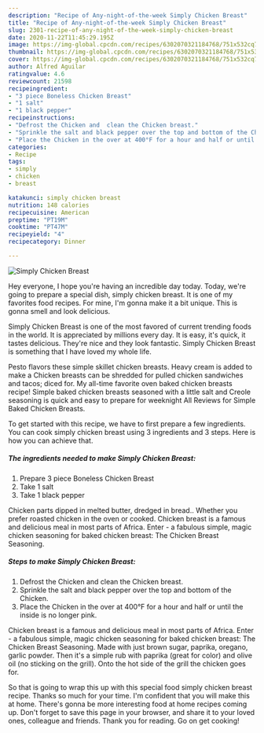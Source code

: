 ```yaml
---
description: "Recipe of Any-night-of-the-week Simply Chicken Breast"
title: "Recipe of Any-night-of-the-week Simply Chicken Breast"
slug: 2301-recipe-of-any-night-of-the-week-simply-chicken-breast
date: 2020-11-22T11:45:29.195Z
image: https://img-global.cpcdn.com/recipes/6302070321184768/751x532cq70/simply-chicken-breast-recipe-main-photo.jpg
thumbnail: https://img-global.cpcdn.com/recipes/6302070321184768/751x532cq70/simply-chicken-breast-recipe-main-photo.jpg
cover: https://img-global.cpcdn.com/recipes/6302070321184768/751x532cq70/simply-chicken-breast-recipe-main-photo.jpg
author: Alfred Aguilar
ratingvalue: 4.6
reviewcount: 21598
recipeingredient:
- "3 piece Boneless Chicken Breast"
- "1 salt"
- "1 black pepper"
recipeinstructions:
- "Defrost the Chicken and  clean the Chicken breast."
- "Sprinkle the salt and black pepper over the top and bottom of the Chicken."
- "Place the Chicken in the over at 400°F for a hour and half or until the inside is no longer pink."
categories:
- Recipe
tags:
- simply
- chicken
- breast

katakunci: simply chicken breast 
nutrition: 148 calories
recipecuisine: American
preptime: "PT19M"
cooktime: "PT47M"
recipeyield: "4"
recipecategory: Dinner

---
```



![Simply Chicken Breast](https://img-global.cpcdn.com/recipes/6302070321184768/751x532cq70/simply-chicken-breast-recipe-main-photo.jpg)

Hey everyone, I hope you're having an incredible day today. Today, we're going to prepare a special dish, simply chicken breast. It is one of my favorites food recipes. For mine, I'm gonna make it a bit unique. This is gonna smell and look delicious.

Simply Chicken Breast is one of the most favored of current trending foods in the world. It is appreciated by millions every day. It is easy, it's quick, it tastes delicious. They're nice and they look fantastic. Simply Chicken Breast is something that I have loved my whole life.

Pesto flavors these simple skillet chicken breasts. Heavy cream is added to make a Chicken breasts can be shredded for pulled chicken sandwiches and tacos; diced for. My all-time favorite oven baked chicken breasts recipe! Simple baked chicken breasts seasoned with a little salt and Creole seasoning is quick and easy to prepare for weeknight All Reviews for Simple Baked Chicken Breasts.


To get started with this recipe, we have to first prepare a few ingredients. You can cook simply chicken breast using 3 ingredients and 3 steps. Here is how you can achieve that.

<!--inarticleads1-->

##### The ingredients needed to make Simply Chicken Breast:

1. Prepare 3 piece Boneless Chicken Breast
1. Take 1 salt
1. Take 1 black pepper


Chicken parts dipped in melted butter, dredged in bread.. Whether you prefer roasted chicken in the oven or cooked. Chicken breast is a famous and delicious meal in most parts of Africa. Enter - a fabulous simple, magic chicken seasoning for baked chicken breast: The Chicken Breast Seasoning. 

<!--inarticleads2-->

##### Steps to make Simply Chicken Breast:

1. Defrost the Chicken and  clean the Chicken breast.
1. Sprinkle the salt and black pepper over the top and bottom of the Chicken.
1. Place the Chicken in the over at 400°F for a hour and half or until the inside is no longer pink.


Chicken breast is a famous and delicious meal in most parts of Africa. Enter - a fabulous simple, magic chicken seasoning for baked chicken breast: The Chicken Breast Seasoning. Made with just brown sugar, paprika, oregano, garlic powder. Then it&#39;s a simple rub with paprika (great for color) and olive oil (no sticking on the grill). Onto the hot side of the grill the chicken goes for. 

So that is going to wrap this up with this special food simply chicken breast recipe. Thanks so much for your time. I'm confident that you will make this at home. There's gonna be more interesting food at home recipes coming up. Don't forget to save this page in your browser, and share it to your loved ones, colleague and friends. Thank you for reading. Go on get cooking!
